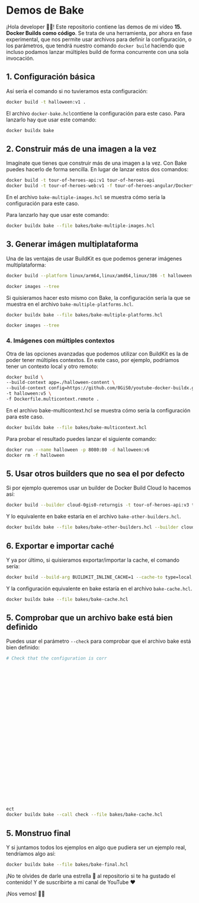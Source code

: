 # Demos de Bake

¡Hola developer 👋🏻! Este repositorio contiene las demos de mi vídeo **15. Docker Builds como código**. Se trata de una herramienta, por ahora en fase experimental, que nos permite usar archivos para definir la configuración, o los parámetros, que tendrá nuestro comando `docker build` haciendo que incluso podamos lanzar múltiples build de forma concurrente con una sola invocación.


## 1. Configuración básica

Así sería el comando si no tuvieramos esta configuración:

```bash
docker build -t halloween:v1 .
```
El archivo `docker-bake.hcl`contiene la configuración para este caso. Para lanzarlo hay que usar este comando:

```bash
docker buildx bake
```

## 2. Construir más de una imagen a la vez

Imagínate que tienes que construir más de una imagen a la vez. Con Bake puedes hacerlo de forma sencilla. En lugar de lanzar estos dos comandos:

```bash
docker build -t tour-of-heroes-api:v1 tour-of-heroes-api
docker build -t tour-of-heroes-web:v1 -f tour-of-heroes-angular/Dockerfile.gh-copilot tour-of-heroes-angular
```

En el archivo `bake-multiple-images.hcl` se muestra cómo sería la configuración para este caso.

Para lanzarlo hay que usar este comando:

```bash
docker buildx bake --file bakes/bake-multiple-images.hcl
```

## 3. Generar imágen multiplataforma

Una de las ventajas de usar BuildKit es que podemos generar imágenes multiplataforma:

```bash
docker build --platform linux/arm64,linux/amd64,linux/386 -t halloween:v3 .

docker images --tree
```

Si quisieramos hacer esto mismo con Bake, la configuración sería la que se muestra en el archivo `bake-multiple-platforms.hcl`.

```bash
docker buildx bake --file bakes/bake-multiple-platforms.hcl 

docker images --tree
```

### 4. Imágenes con múltiples contextos

Otra de las opciones avanzadas que podemos utilizar con BuildKit es la de poder tener múltiples contextos. En este caso, por ejemplo, podríamos tener un contexto local y otro remoto:

```bash
docker build \
--build-context app=./halloween-content \
--build-context config=https://github.com/0GiS0/youtube-docker-buildx.git#main \
-t halloween:v5 \
-f Dockerfile.multicontext.remote .
```

En el archivo bake-multicontext.hcl se muestra cómo sería la configuración para este caso.

```bash
docker buildx bake --file bakes/bake-multicontext.hcl
```

Para probar el resultado puedes lanzar el siguiente comando:

```bash
docker run --name halloween -p 8080:80 -d halloween:v6
docker rm -f halloween
```


## 5. Usar otros builders que no sea el por defecto

Si por ejemplo queremos usar un builder de Docker Build Cloud lo hacemos así:

```bash
docker build --builder cloud-0gis0-returngis -t tour-of-heroes-api:v3 tour-of-heroes-api
```

Y lo equivalente en bake estaría en el archivo `bake-other-builders.hcl`.

```bash
docker buildx bake --file bakes/bake-other-builders.hcl --builder cloud-0gis0-returngis
```


## 6. Exportar e importar caché

Y ya por último, si quisieramos exportar/importar la cache, el comando sería:

```bash
docker build --build-arg BUILDKIT_INLINE_CACHE=1 --cache-to type=local,dest=./cache --cache-from type=local,src=./cache -t tour-of-heroes-web:v3 .
```

Y la configuración equivalente en bake estaría en el archivo `bake-cache.hcl`.

```bash
docker buildx bake --file bakes/bake-cache.hcl
```

## 5. Comprobar que un archivo bake está bien definido

Puedes usar el parámetro `--check` para comprobar que el archivo bake está bien definido:

```bash
# Check that the configuration is corr




























ect
docker buildx bake --call check --file bakes/bake-cache.hcl
```

## 5. Monstruo final

Y si juntamos todos los ejemplos en algo que pudiera ser un ejemplo real, tendríamos algo así:

```bash
docker buildx bake --file bakes/bake-final.hcl
```

¡No te olvides de darle una estrella 🌟 al repositorio si te ha gustado el contenido! Y de suscribirte a mi canal de YouTube ❤️

¡Nos vemos! 👋🏻